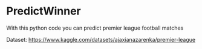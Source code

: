 # PredictWinner
With this python code you can predict premier league football matches

Dataset: https://www.kaggle.com/datasets/ajaxianazarenka/premier-league
